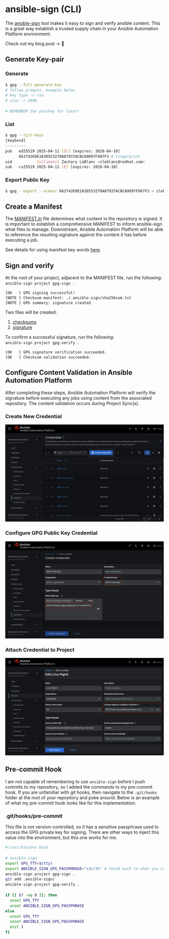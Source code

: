 # ansible-sign (CLI)

The [ansible-sign](https://github.com/ansible/ansible-sign) tool makes it easy to sign and verify ansible content. This is a great way establish a trusted supply chain in your Ansible Automation Platform environment.

Check out my blog post -> 📝

## Generate Key-pair

### Generate
```bash
$ gpg --full-generate-key
# follow prompts, example below
# key type -> rsa
# size -> 2048

# REMEMBER the passkey for later!
```

### List
```bash
$ gpg --list-keys
[keyboxd]
---------
pub   ed25519 2025-04-11 [SC] [expires: 2028-04-10]
      66374269E2A30553270A87937ACBCA9097F987F3 # fingerprint
uid           [ultimate] Zachary LeBlanc <zleblanc@redhat.com>
sub   cv25519 2025-04-11 [E] [expires: 2028-04-10]
```

### Export Public Key
```bash
$ gpg --export --armour 66374269E2A30553270A87937ACBCA9097F987F3 > zleblanc_gpg_pubkey.asc
```


## Create a Manifest

The [MANIFEST.in](MANIFEST.in) file determines what content in the repository is signed. It is important to establish a comprehensive MANIFEST to inform ansible-sign what files to manage. Downstream, Ansible Automation Platform will be able to reference the resulting signature against the content it has before executing a job.

See details for using manifest key words [here](https://setuptools.pypa.io/en/latest/userguide/miscellaneous.html).

## Sign and verify

At the root of your project, adjacent to the MANIFEST file, run the following:<br>
`ansible-sign project gpg-sign .`
<br>
```
[OK   ] GPG signing successful!
[NOTE ] Checksum manifest: ./.ansible-sign/sha256sum.txt
[NOTE ] GPG summary: signature created
```

Two files will be created:
1. [checksums](.ansible-sign/sha256sum.txt)
2. [signature](.ansible-sign/sha256sum.txt.sig)

To confirm a successful signature, run the following:<br>
`ansible-sign project gpg-verify .`<br>
```
[OK   ] GPG signature verification succeeded.
[OK   ] Checksum validation succeeded.
```

## Configure Content Validation in Ansible Automation Platform

After completing these steps, Ansible Automation Platform will verify the signature before executing any jobs using content from the associated repository. The content validation occurs during Project Sync(s).

### Create New Credential

![Create New Credential](.attachments/create_credential.png)

### Configure GPG Public Key Credential

![Create New Credential](.attachments/create_gpg_pubkey.png)

### Attach Credential to Project

![Create New Credential](.attachments/project_attach_pubkey.png)

## Pre-commit Hook

I am not capable of remembering to use `ansible-sign` before I push commits to my repository, so I added the commands to my pre-commit hook. If you are unfamiliar with git hooks, then navigate to the `.git/hooks` folder at the root of your repository and poke around. Below is an example of what my pre-commit hook looks like for this implementation.

### .git/hooks/pre-commit

This file is not version-controlled, so it has a sensitive passphrase used to access the GPG private key for signing. There are other ways to inject this value into the environment, but this one works for me.

```bash
#!/usr/bin/env bash

# ansible-sign
export GPG_TTY=$(tty)
export ANSIBLE_SIGN_GPG_PASSPHRASE="s3cr3t" # think back to when you created the GPG keypair
ansible-sign project gpg-sign .
git add .ansible-sign/
ansible-sign project gpg-verify .

if [[ $? -eq 0 ]]; then
  unset GPG_TTY
  unset ANSIBLE_SIGN_GPG_PASSPHRASE
else
  unset GPG_TTY
  unset ANSIBLE_SIGN_GPG_PASSPHRASE
  exit 1
fi
```